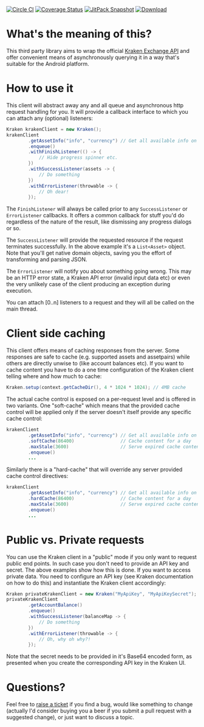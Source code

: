 [![Circle CI](https://circleci.com/gh/echsylon/kraken/tree/master.svg?style=shield)](https://circleci.com/gh/echsylon/kraken/tree/master) [![Coverage Status](https://coveralls.io/repos/github/echsylon/kraken/badge.svg)](https://coveralls.io/github/echsylon/kraken) [![JitPack Snapshot](https://jitpack.io/v/echsylon/kraken.svg)](https://jitpack.io/#echsylon/kraken) [![Download](https://api.bintray.com/packages/echsylon/maven/kraken/images/download.svg)](https://bintray.com/echsylon/maven/kraken/_latestVersion)

# What's the meaning of this?
This third party library aims to wrap the official [Kraken Exchange API](https://www.kraken.com/help/api) and offer convenient means of asynchronously querying it in a way that's suitable for the Android platform.

# How to use it
This client will abstract away any and all queue and asynchronous http request handling for you. It will provide a callback interface to which you can attach any (optional) listeners:

```Java
Kraken krakenClient = new Kraken();
krakenClient
        .getAssetInfo("info", "currency") // Get all available info on all currencies
        .enqueue()
        .withFinishListener(() -> {
            // Hide progress spinner etc.
        })
        .withSuccessListener(assets -> {
            // Do something
        })
        .withErrorListener(throwable -> {
            // Oh dear!
        });
```

The `FinishListener` will always be called prior to any `SuccessListener` or `ErrorListener` callbacks. It offers a common callback for stuff you'd do regardless of the nature of the result, like dismissing any progress dialogs or so.

The `SuccessListener` will provide the requested resource if the request terminates successfully. In the above example it's a `List<Asset>` object. Note that you'll get native domain objects, saving you the effort of transforming and parsing JSON.

The `ErrorListener` will notify you about something going wrong. This may be an HTTP error state, a Kraken API error (invalid input data etc) or even the very unlikely case of the client producing an exception during execution.

You can attach [0..n] listeners to a request and they will all be called on the main thread.

# Client side caching
This client offers means of caching responses from the server. Some responses are safe to cache (e.g. supported assets and assetpairs) while others are directly unwise to (like account balances etc). If you want to cache content you have to do a one time configuration of the Kraken client telling where and how much to cache:

```Java
Kraken.setup(context.getCacheDir(), 4 * 1024 * 1024); // 4MB cache
```

The actual cache control is exposed on a per-request level and is offered in two variants. One "soft-cache" which means that the provided cache control will be applied only if the server doesn't itself provide any specific cache control:

```Java
krakenClient
        .getAssetInfo("info", "currency") // Get all available info on all currencies
        .softCache(86400)                 // Cache content for a day
        .maxStale(3600)                   // Serve expired cache content for an hour if no conn
        .enqueue()
        ...
```

Similarly there is a "hard-cache" that will override any server provided cache control directives:

```Java
krakenClient
        .getAssetInfo("info", "currency") // Get all available info on all currencies
        .hardCache(86400)                 // Cache content for a day
        .maxStale(3600)                   // Serve expired cache content for an hour if no conn
        .enqueue()
        ...
```

# Public vs. Private requests
You can use the Kraken client in a "public" mode if you only want to request public end points. In such case you don't need to provide an API key and secret. The above examples show how this is done. If you want to access private data. You need to configure an API key (see Kraken documentation on how to do this) and instantiate the Kraken client accordingly:

```Java
Kraken privateKrakenClient = new Kraken("MyApiKey", "MyApiKeySecret");
privateKrakenClient
        .getAccountBalance()
        .enqueue()
        .withSuccessListener(balanceMap -> {
            // Do something
        })
        .withErrorListener(throwable -> {
            // Oh, why oh why?!
        });
```

Note that the secret needs to be provided in it's Base64 encoded form, as presented when you create the corresponding API key in the Kraken UI.

# Questions?
Feel free to [raise a ticket](https://github.com/echsylon/kraken/issues) if you find a bug, would like something to change (actually I'd consider buying you a beer if you submit a pull request with a suggested change), or just want to discuss a topic.
